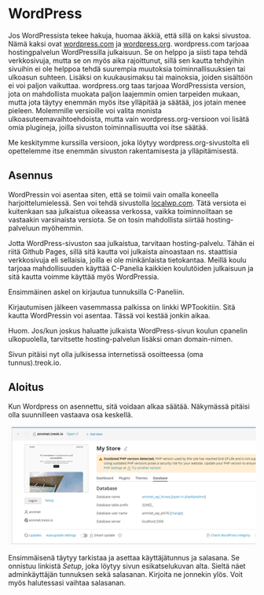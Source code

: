# WordPress

Jos WordPressista tekee hakuja, huomaa äkkiä, että sillä on kaksi sivustoa. Nämä kaksi ovat [wordpress.com](https://wordpress.com/)<base target="_blank"> ja [wordpress.org](https://wordpress.org/)<base target="_blank">. wordpress.com tarjoaa hostingpalvelun WordPressilla julkaisuun. Se on helppo ja siisti tapa tehdä verkkosivuja, mutta se on myös aika rajoittunut, sillä sen kautta tehdyihin sivuihin ei ole helppoa tehdä suurempia muutoksia toiminnallisuuksien tai ulkoasun suhteen. Lisäksi on kuukausimaksu tai mainoksia, joiden sisältöön ei voi paljon vaikuttaa. wordpress.org taas tarjoaa WordPressista version, jota on mahdollista muokata paljon laajemmin omien tarpeiden mukaan, mutta jota täytyy enemmän myös itse ylläpitää ja säätää, jos jotain menee pieleen. Molemmille versioille voi valita monista ulkoasuteemavaihtoehdoista, mutta vain wordpress.org-versioon voi lisätä omia plugineja, joilla sivuston toiminnallisuutta voi itse säätää.

Me keskitymme kurssilla versioon, joka löytyy wordpress.org-sivustolta eli opettelemme itse enemmän sivuston rakentamisesta ja ylläpitämisestä.

## Asennus

WordPressin voi asentaa siten, että se toimii vain omalla koneella harjoittelumielessä. Sen voi tehdä sivustolla [localwp.com](localwp.com)<base target="_blank">. Tätä versiota ei kuitenkaan saa julkaistua oikeassa verkossa, vaikka toiminnoiltaan se vastaakin varsinaista versiota. Se on tosin mahdollista siirtää hosting-palveluun myöhemmin.

Jotta WordPress-sivuston saa julkaistua, tarvitaan hosting-palvelu. Tähän ei riitä Github Pages, sillä sitä kautta voi julkaista ainoastaan ns. staattisia verkkosivuja eli sellaisia, joilla ei ole minkänlaista tietokantaa. Meillä koulu tarjoaa mahdollisuuden käyttää C-Panelia kaikkien koulutöiden julkaisuun ja sitä kautta voimme käyttää myös WordPressia.

Ensimmäinen askel on kirjautua tunnuksilla C-Paneliin.

Kirjautumisen jälkeen vasemmassa palkissa on linkki WPTookitiin. Sitä kautta WordPressin voi asentaa. Tässä voi kestää jonkin aikaa.

Huom. Jos/kun joskus haluatte julkaista WordPress-sivun koulun cpanelin ulkopuolella, tarvitsette hosting-palvelun lisäksi oman domain-nimen.

Sivun pitäisi nyt olla julkisessa internetissä osoitteessa (oma tunnus).treok.io.

## Aloitus

Kun Wordpress on asennettu, sitä voidaan alkaa säätää. Näkymässä pitäisi olla suunnilleen vastaava osa keskellä.

![wordpress login](wordpresslogin.png)

Ensimmäisenä täytyy tarkistaa ja asettaa käyttäjätunnus ja salasana. Se onnistuu linkistä *Setup*, joka löytyy sivun esikatselukuvan alta. Sieltä näet adminkäyttäjän tunnuksen sekä salasanan. Kirjoita ne jonnekin ylös. Voit myös halutessasi vaihtaa salasanan.


